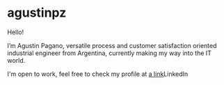 # agustinpz

Hello!

I’m Agustin Pagano, versatile process and customer satisfaction oriented industrial engineer from Argentina, currently making my way into the IT world.

I'm open to work, feel free to check my profile at [a link](https://www.linkedin.com/in/agustinpz/)LinkedIn

